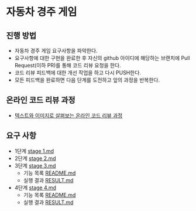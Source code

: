 # 자동차 경주 게임

## 진행 방법

* 자동차 경주 게임 요구사항을 파악한다.
* 요구사항에 대한 구현을 완료한 후 자신의 github 아이디에 해당하는 브랜치에 Pull Request(이하 PR)를 통해 코드 리뷰 요청을 한다.
* 코드 리뷰 피드백에 대한 개선 작업을 하고 다시 PUSH한다.
* 모든 피드백을 완료하면 다음 단계를 도전하고 앞의 과정을 반복한다.

## 온라인 코드 리뷰 과정

* [텍스트와 이미지로 살펴보는 온라인 코드 리뷰 과정](https://github.com/next-step/nextstep-docs/tree/master/codereview)

## 요구 사항

- 1단계 [stage 1.md](docs/stage_1.md)
- 2단계 [stage 2.md](docs/stage_2.md)
- 3단계 [stage 3.md](docs/stage_3.md)
    - 기능 목록 [README.md](src/main/java/stage3/README.md)
    - 실행 결과 [RESULT.md](src/main/java/stage3/result.md)
- 4단계 [stage 4.md](docs/stage_4.md)
    - 기능 목록 [README.md](src/main/java/stage4/README.md)
    - 실행 결과 [RESULT.md](src/main/java/stage4/result.md)
